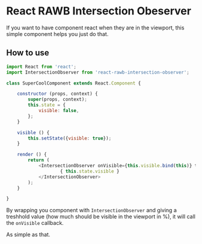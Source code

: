 # React RAWB Intersection Obeserver

If you want to have component react when they are in the viewport, this simple component helps you just do that.

## How to use

```javascript
import React from 'react';
import IntersectionObserver from 'react-rawb-intersection-observer';

class SuperCoolComponent extends React.Component {

    constructor (props, context) {
        super(props, context);
        this.state = {
            visible: false,
        };
    }

    visible () {
        this.setState({visible: true});
    }

    render () {
		return (
		    <IntersectionObserver onVisible={this.visible.bind(this)} threshold={.5}>
            		{ this.state.visible }
		    </IntersectionObserver>
		);
	}

}

```



By wrapping you component with ```IntersectionObserver``` and giving a treshhold value (how much should be visible in the viewport in %), it will call the ```onVisible``` callback.

As simple as that.



